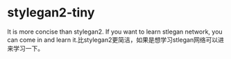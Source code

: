 # stylegan2-tiny
It is more concise than stylegan2. If you want to learn stlegan network, you can come in and learn it.比stylegan2更简洁，如果是想学习stlegan网络可以进来学习一下。

